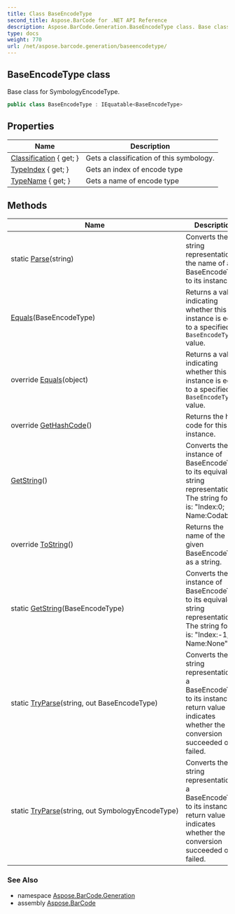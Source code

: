 ```yaml
---
title: Class BaseEncodeType
second_title: Aspose.BarCode for .NET API Reference
description: Aspose.BarCode.Generation.BaseEncodeType class. Base class for SymbologyEncodeType
type: docs
weight: 770
url: /net/aspose.barcode.generation/baseencodetype/
---
```

## BaseEncodeType class

Base class for SymbologyEncodeType.

```csharp
public class BaseEncodeType : IEquatable<BaseEncodeType>
```

## Properties

| Name | Description |
| --- | --- |
| [Classification](../../aspose.barcode.generation/baseencodetype/classification/) { get; } | Gets a classification of this symbology. |
| [TypeIndex](../../aspose.barcode.generation/baseencodetype/typeindex/) { get; } | Gets an index of encode type |
| [TypeName](../../aspose.barcode.generation/baseencodetype/typename/) { get; } | Gets a name of encode type |

## Methods

| Name | Description |
| --- | --- |
| static [Parse](../../aspose.barcode.generation/baseencodetype/parse/)(string) | Converts the string representation of the name of a BaseEncodeType to its instance. |
| [Equals](../../aspose.barcode.generation/baseencodetype/equals/#equals)(BaseEncodeType) | Returns a value indicating whether this instance is equal to a specified `BaseEncodeType` value. |
| override [Equals](../../aspose.barcode.generation/baseencodetype/equals/#equals_1)(object) | Returns a value indicating whether this instance is equal to a specified `BaseEncodeType` value. |
| override [GetHashCode](../../aspose.barcode.generation/baseencodetype/gethashcode/)() | Returns the hash code for this instance. |
| [GetString](../../aspose.barcode.generation/baseencodetype/getstring/)() | Converts the instance of BaseEncodeType to its equivalent string representation. The string format is: "Index:0; Name:Codabar". |
| override [ToString](../../aspose.barcode.generation/baseencodetype/tostring/)() | Returns the name of the given BaseEncodeType as a string. |
| static [GetString](../../aspose.barcode.generation/baseencodetype/getstring/)(BaseEncodeType) | Converts the instance of BaseEncodeType to its equivalent string representation. The string format is: "Index:-1; Name:None". |
| static [TryParse](../../aspose.barcode.generation/baseencodetype/tryparse/#tryparse)(string, out BaseEncodeType) | Converts the string representation of a BaseEncodeType to its instance. A return value indicates whether the conversion succeeded or failed. |
| static [TryParse](../../aspose.barcode.generation/baseencodetype/tryparse/#tryparse_1)(string, out SymbologyEncodeType) | Converts the string representation of a BaseEncodeType to its instance. A return value indicates whether the conversion succeeded or failed. |

### See Also

* namespace [Aspose.BarCode.Generation](../../aspose.barcode.generation/)
* assembly [Aspose.BarCode](../../)


